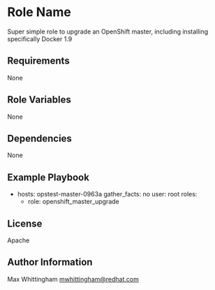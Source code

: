 Role Name
=========

Super simple role to upgrade an OpenShift master, including installing specifically Docker 1.9

Requirements
------------

None

Role Variables
--------------

None

Dependencies
------------

None

Example Playbook
----------------

- hosts: opstest-master-0963a
  gather_facts: no
  user: root
  roles:
  - role: openshift_master_upgrade

License
-------

Apache

Author Information
------------------

Max Whittingham <mwhittingham@redhat.com>
